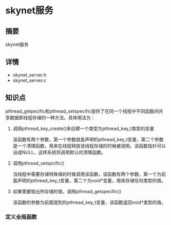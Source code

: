 # skynet服务
## 摘要
skynet服务

## 详情
- skynet_server.h
- skynet_server.c

## 知识点
pthread_getpecific和pthread_setspecific提供了在同一个线程中不同函数间共享数据即线程存储的一种方法。具体用法为：
1. 调用pthread_key_create()来创建一个类型为pthread_key_t类型的变量

   该函数有两个参数，第一个参数就是声明的pthread_key_t变量，第二个参数是一个清理函数，用来在线程释放该线程存储的时候被调用。该函数指针可以设成NULL，这样系统将调用默认的清理函数。

2. 调用pthread_setspcific()

   当线程中需要存储特殊值的时候调用该函数，该函数有两个参数，第一个为前面声明的pthread_key_t变量，第二个为void*变量，用来存储任何类型的值。

3. 如果需要取出所存储的值，调用pthread_getspecific()

   该函数的参数为前面提到的pthread_key_t变量，该函数返回void*类型的值。

### 定义全局函数